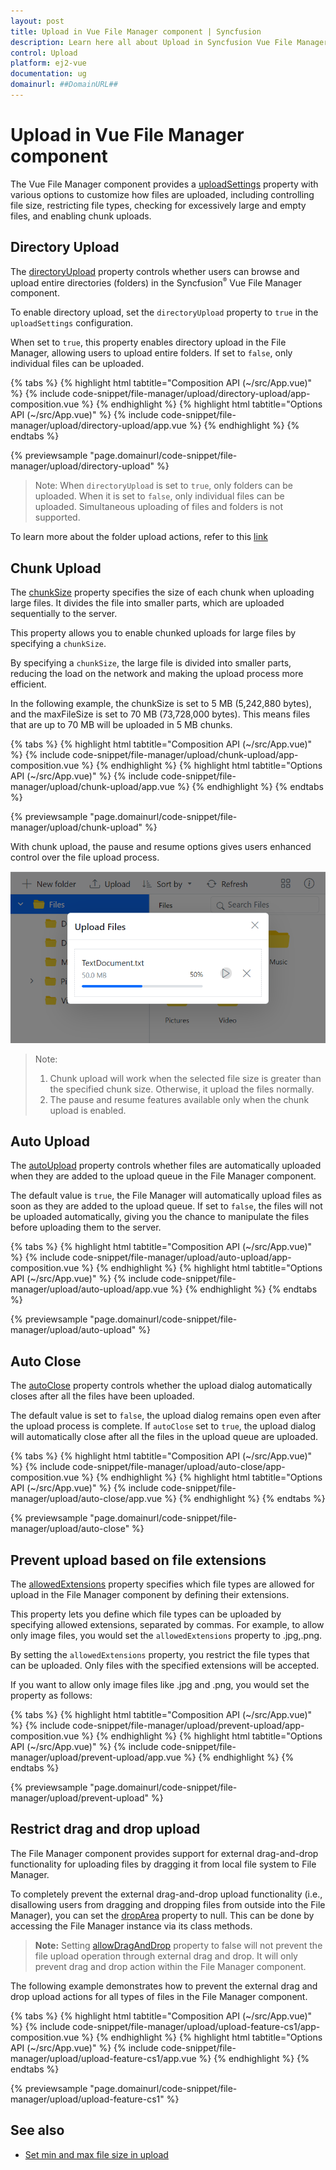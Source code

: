 ```yaml
---
layout: post
title: Upload in Vue File Manager component | Syncfusion
description: Learn here all about Upload in Syncfusion Vue File Manager component of Syncfusion Essential JS 2 and more.
control: Upload 
platform: ej2-vue
documentation: ug
domainurl: ##DomainURL##
---
```


# Upload in Vue File Manager component

The Vue File Manager component provides a [uploadSettings](https://ej2.syncfusion.com/vue/documentation/api/file-manager/#uploadsettings) property with various options to customize how files are uploaded, including controlling file size, restricting file types, checking for excessively large and empty files, and enabling chunk uploads.

## Directory Upload

The [directoryUpload](https://ej2.syncfusion.com/vue/documentation/api/file-manager/uploadSettingsModel/#directoryupload) property controls whether users can browse and upload entire directories (folders) in the Syncfusion<sup style="font-size:70%">&reg;</sup> Vue File Manager component. 

To enable directory upload, set the `directoryUpload` property to `true` in the `uploadSettings` configuration.

When set to `true`, this property enables directory upload in the File Manager, allowing users to upload entire folders. If set to `false`, only individual files can be uploaded. 

{% tabs %}
{% highlight html tabtitle="Composition API (~/src/App.vue)" %}
{% include code-snippet/file-manager/upload/directory-upload/app-composition.vue %}
{% endhighlight %}
{% highlight html tabtitle="Options API (~/src/App.vue)" %}
{% include code-snippet/file-manager/upload/directory-upload/app.vue %}
{% endhighlight %}
{% endtabs %}
        
{% previewsample "page.domainurl/code-snippet/file-manager/upload/directory-upload" %}

>Note: When `directoryUpload` is set to `true`, only folders can be uploaded. When it is set to `false`, only individual files can be uploaded. Simultaneous uploading of files and folders is not supported.

To learn more about the folder upload actions, refer to this [link](https://ej2.syncfusion.com/vue/documentation/file-manager/file-operations#folder-upload-support)

## Chunk Upload

The [chunkSize](https://ej2.syncfusion.com/vue/documentation/api/file-manager/uploadSettingsModel/#chunksize) property specifies the size of each chunk when uploading large files. It divides the file into smaller parts, which are uploaded sequentially to the server.

This property allows you to enable chunked uploads for large files by specifying a `chunkSize`.

By specifying a `chunkSize`, the large file is divided into smaller parts, reducing the load on the network and making the upload process more efficient.

In the following example, the chunkSize is set to 5 MB (5,242,880 bytes), and the maxFileSize is set to 70 MB (73,728,000 bytes). This means files that are up to 70 MB will be uploaded in 5 MB chunks.

{% tabs %}
{% highlight html tabtitle="Composition API (~/src/App.vue)" %}
{% include code-snippet/file-manager/upload/chunk-upload/app-composition.vue %}
{% endhighlight %}
{% highlight html tabtitle="Options API (~/src/App.vue)" %}
{% include code-snippet/file-manager/upload/chunk-upload/app.vue %}
{% endhighlight %}
{% endtabs %}
        
{% previewsample "page.domainurl/code-snippet/file-manager/upload/chunk-upload" %}

With chunk upload, the pause and resume options gives users enhanced control over the file upload process.

![Vue File Manager with chunkUpload](./images/filemanager-chunkupload.png)

>Note: 
>1. Chunk upload will work when the selected file size is greater than the specified chunk size. Otherwise, it upload the files normally. 
>2. The pause and resume features available only when the chunk upload is enabled.

## Auto Upload

The [autoUpload](https://ej2.syncfusion.com/vue/documentation/api/file-manager/uploadSettingsModel/#autoupload) property controls whether files are automatically uploaded when they are added to the upload queue in the File Manager component.

The default value is `true`, the File Manager will automatically upload files as soon as they are added to the upload queue. If set to `false`, the files will not be uploaded automatically, giving you the chance to manipulate the files before uploading them to the server.

{% tabs %}
{% highlight html tabtitle="Composition API (~/src/App.vue)" %}
{% include code-snippet/file-manager/upload/auto-upload/app-composition.vue %}
{% endhighlight %}
{% highlight html tabtitle="Options API (~/src/App.vue)" %}
{% include code-snippet/file-manager/upload/auto-upload/app.vue %}
{% endhighlight %}
{% endtabs %}
        
{% previewsample "page.domainurl/code-snippet/file-manager/upload/auto-upload" %}

## Auto Close

The [autoClose](https://ej2.syncfusion.com/vue/documentation/api/file-manager/uploadSettingsModel/#autoclose) property controls whether the upload dialog automatically closes after all the files have been uploaded.

The default value is set to `false`, the upload dialog remains open even after the upload process is complete. If `autoClose` set to `true`, the upload dialog will automatically close after all the files in the upload queue are uploaded.

{% tabs %}
{% highlight html tabtitle="Composition API (~/src/App.vue)" %}
{% include code-snippet/file-manager/upload/auto-close/app-composition.vue %}
{% endhighlight %}
{% highlight html tabtitle="Options API (~/src/App.vue)" %}
{% include code-snippet/file-manager/upload/auto-close/app.vue %}
{% endhighlight %}
{% endtabs %}
        
{% previewsample "page.domainurl/code-snippet/file-manager/upload/auto-close" %}


## Prevent upload based on file extensions

The [allowedExtensions](https://ej2.syncfusion.com/vue/documentation/api/file-manager/uploadSettingsModel/#allowedextensions) property specifies which file types are allowed for upload in the File Manager component by defining their extensions.

This property lets you define which file types can be uploaded by specifying allowed extensions, separated by commas. For example, to allow only image files, you would set the `allowedExtensions` property to .jpg,.png.

By setting the `allowedExtensions` property, you restrict the file types that can be uploaded. Only files with the specified extensions will be accepted.

If you want to allow only image files like .jpg and .png, you would set the property as follows:

{% tabs %}
{% highlight html tabtitle="Composition API (~/src/App.vue)" %}
{% include code-snippet/file-manager/upload/prevent-upload/app-composition.vue %}
{% endhighlight %}
{% highlight html tabtitle="Options API (~/src/App.vue)" %}
{% include code-snippet/file-manager/upload/prevent-upload/app.vue %}
{% endhighlight %}
{% endtabs %}
        
{% previewsample "page.domainurl/code-snippet/file-manager/upload/prevent-upload" %}

## Restrict drag and drop upload

The File Manager component provides support for external drag-and-drop functionality for uploading files by dragging it from local file system to File Manager.

To completely prevent the external drag-and-drop upload functionality (i.e., disallowing users from dragging and dropping files from outside into the File Manager), you can set the [dropArea](https://ej2.syncfusion.com/vue/documentation/api/uploader#droparea) property to null. This can be done by accessing the File Manager instance via its class methods.

>**Note:** Setting [allowDragAndDrop](https://ej2.syncfusion.com/vue/documentation/api/file-manager#allowdraganddrop) property to false will not prevent the file upload operation through external drag and drop. It will only prevent drag and drop action within the File Manager component.

The following example demonstrates how to prevent the external drag and drop upload actions for all types of files in the File Manager component.

{% tabs %}
{% highlight html tabtitle="Composition API (~/src/App.vue)" %}
{% include code-snippet/file-manager/upload/upload-feature-cs1/app-composition.vue %}
{% endhighlight %}
{% highlight html tabtitle="Options API (~/src/App.vue)" %}
{% include code-snippet/file-manager/upload/upload-feature-cs1/app.vue %}
{% endhighlight %}
{% endtabs %}
        
{% previewsample "page.domainurl/code-snippet/file-manager/upload/upload-feature-cs1" %}

## See also

* [Set min and max file size in upload](https://ej2.syncfusion.com/vue/documentation/file-manager/customization#upload-customization)
